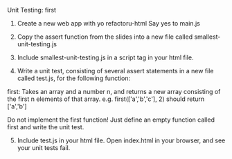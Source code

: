 Unit Testing: first

1) Create a new web app with yo refactoru-html
Say yes to main.js

2) Copy the assert function from the slides into a new file called smallest-unit-testing.js

3) Include smallest-unit-testing.js in a script tag in your html file.

4) Write a unit test, consisting of several assert statements in a new file called test.js, for the following function:

first: Takes an array and a number n, and returns a new array consisting of the first n elements of that array. e.g. first(['a','b','c'], 2) should return ['a','b']

Do not implement the first function! Just define an empty function called first and write the unit test.

5) Include test.js in your html file. Open index.html in your browser, and see your unit tests fail.